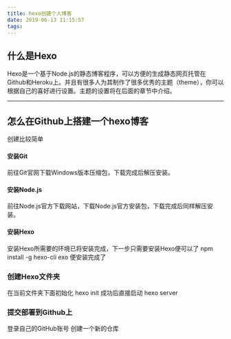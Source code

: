```yaml
---
title: hexo创建个人博客
date: 2019-06-13 11:15:57
tags:
---
```

## 什么是Hexo

Hexo是一个基于Node.js的静态博客程序，可以方便的生成静态网页托管在Github和Heroku上。并且有很多人为其制作了很多优秀的主题（theme），你可以根据自己的喜好进行设置。主题的设置将在后面的章节中介绍。

---
## 怎么在Github上搭建一个hexo博客

创建比较简单
#### 安装Git
前往Git官网下载Windows版本压缩包，下载完成后解压安装。

#### 安装Node.js
前往Node.js官方下载网站，下载Node.js官方安装包，下载完成后同样解压安装。

#### 安装Hexo
安装Hexo所需要的环境已将安装完成，下一步只需要安装Hexo便可以了
npm install -g hexo-cli
exo 便安装完成了

### 创建Hexo文件夹
在当前文件夹下面初始化
hexo init
成功后直接启动
hexo server 

### 提交部署到Github上
登录自己的GitHub账号
创建一个新的仓库

